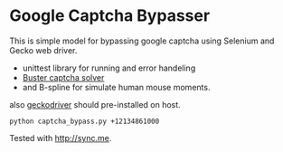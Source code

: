 # Google Captcha Bypasser

This is simple model for bypassing google captcha using Selenium and Gecko web driver.

- unittest library for running and error handeling
- [Buster captcha solver](https://github.com/dessant/buster)
- and B-spline for simulate human mouse moments.

also [geckodriver](https://github.com/mozilla/geckodriver/releases) should pre-installed on host. 

`python captcha_bypass.py +12134861000`

Tested with http://sync.me.
